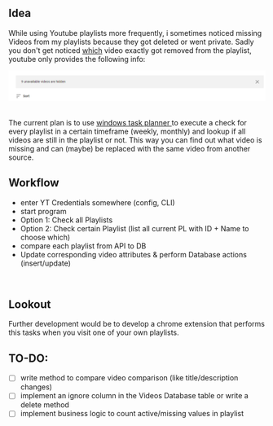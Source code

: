 ## Idea
While using Youtube playlists more frequently, i sometimes noticed missing Videos from my playlists because they got deleted or went private. Sadly you don't get noticed <u>which</u> video exactly got removed from the playlist, youtube only provides the following info:

![alt text](https://raw.githubusercontent.com/sebastian-sl/yt-playlist-analyzer/main/img/missing%20videos.png)

<br>
The current plan is to use <u> windows task planner </u> to execute a check for every playlist in a certain timeframe (weekly, monthly) and lookup if all videos are still in the playlist or not. This way you can find out what video is missing and can (maybe) be replaced with the same video from another source. 

<br> 

## Workflow
* enter YT Credentials somewhere (config, CLI)
* start program 
* Option 1: Check all Playlists
* Option 2: Check certain Playlist (list all current PL with ID + Name to choose which)
* compare each playlist from API to DB
* Update corresponding video attributes & perform Database actions (insert/update)

<br>

## Lookout
Further development would be to develop a chrome extension that performs this tasks when you visit one of your own playlists.


## TO-DO:  
- [ ] write method to compare video comparison (like title/description changes)
- [ ] implement an ignore column in the Videos Database table or write a delete method
- [ ] implement business logic to count active/missing values in playlist

